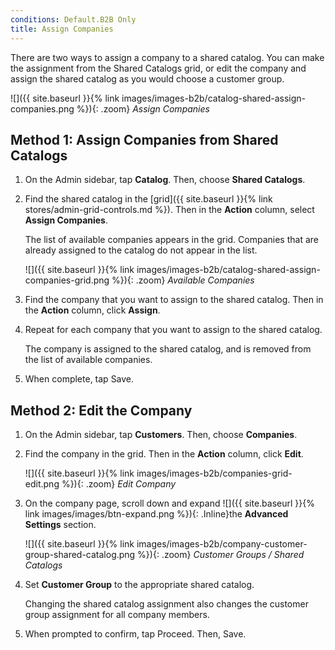 ```yaml
---
conditions: Default.B2B Only
title: Assign Companies
---
```


There are two ways to assign a company to a shared catalog. You can make the assignment from the Shared Catalogs grid, or edit the company and assign the shared catalog as you would choose a customer group.

![]({{ site.baseurl }}{% link images/images-b2b/catalog-shared-assign-companies.png %}){: .zoom} 
*Assign Companies*

## Method 1: Assign Companies from Shared Catalogs

1. On the Admin sidebar, tap **Catalog**. Then, choose **Shared Catalogs**.

1. Find the shared catalog in the [grid]({{ site.baseurl }}{% link stores/admin-grid-controls.md %}). Then in the **Action** column, select **Assign Companies**.

    The list of available companies appears in the grid. Companies that are already assigned to the catalog do not appear in the list.

    ![]({{ site.baseurl }}{% link images/images-b2b/catalog-shared-assign-companies-grid.png %}){: .zoom}
    *Available Companies*

1. Find the company that you want to assign to the shared catalog. Then in the **Action** column, click **Assign**.

1. Repeat for each company that you want to assign to the shared catalog.

    The company is assigned to the shared catalog, and is removed from the list of available companies.

1. When complete, tap <span class="btn">Save</span>.

## Method 2: Edit the Company

1. On the Admin sidebar, tap **Customers**. Then, choose **Companies**.

1. Find the company in the grid. Then in the **Action** column, click **Edit**.

    ![]({{ site.baseurl }}{% link images/images-b2b/companies-grid-edit.png %}){: .zoom}
    *Edit Company*

1. On the company page, scroll down and expand ![]({{ site.baseurl }}{% link images/images/btn-expand.png %}){: .Inline}the **Advanced Settings** section.

    ![]({{ site.baseurl }}{% link images/images-b2b/company-customer-group-shared-catalog.png %}){: .zoom}
    *Customer Groups / Shared Catalogs*

1. Set **Customer Group** to the appropriate shared catalog.

    Changing the shared catalog assignment also changes the customer group assignment for all company members.

1. When prompted to confirm, tap <span class="btn">Proceed</span>. Then, <span class="btn">Save</span>.
